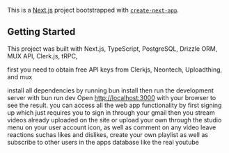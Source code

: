This is a [Next.js](https://nextjs.org) project bootstrapped with [`create-next-app`](https://nextjs.org/docs/app/api-reference/cli/create-next-app).

## Getting Started
This project was built with Next.js, TypeScript, PostgreSQL, Drizzle ORM, MUX API, Clerk.js, tRPC, 

first you need to obtain free API keys from Clerkjs, Neontech, Uploadthing, and mux

install all dependencies by running bun install
then run the development server with bun run dev
Open [http://localhost:3000](http://localhost:3000) with your browser to see the result.
you can access all the web app functionality by first signing up which just requires you to sign in through your gmail
then you stream videos already uploaded on the site or upload your own through the studio menu on your user account icon, as well as comment on any video leave reactions suchas likes and dislikes,  create your own playlist as well as subscribe to other users in the apps database like the real youtube


